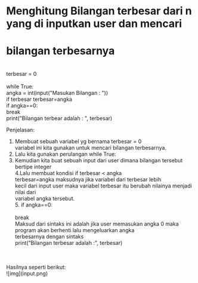 # Menghitung Bilangan terbesar dari n yang di inputkan user dan mencari  <br>
# bilangan terbesarnya      <br>
<br>
terbesar = 0<br>
<br>
while True:         <br>
    angka = int(input("Masukan Bilangan : "))   <br>
    if terbesar<angka:          <br>
        terbesar=angka          <br>
    if angka==0:            <br>
        break           <br>
print("Bilangan terbear adalah : ", terbesar)       <br>
        


 Penjelasan:        <br>
 1. Membuat sebuah variabel yg bernama <bold>terbesar = 0 </bold>       <br>
    variabel ini kita gunakan untuk mencari bilangan terbesarnya.       <br>
 2. Lalu kita gunakan perulangan <bold> while True: </bold> 
 3. Kemudian kita buat sebuah input dari user dimana bilangan tersebut bertipe integer      <br>
 4.Lalu membuat kondisi <bold> if terbesar < angka  </bold> <br>
   <bold>terbesar=angka </bold> maksudnya jika variabel dari terbesar lebih     <br>
   kecil dari input user maka variabel terbesar itu berubah nilainya menjadi nilai dari     <br>
    variabel angka tersebut.                                                            <br>
 5.<bold> if angka==0:  <br>        
            break                                           <br>
    Maksud dari sintaks ini adalah jika user memasukan angka 0 maka program akan berhenti lalu mengeluarkan angka       <br>
    terbesarnya dengan sintaks <br>
    print("Bilangan terbesar adalah :", terbesar)   <br>
<br>
<br>
Hasilnya seperti berikut: <br>
![img](input.png)

